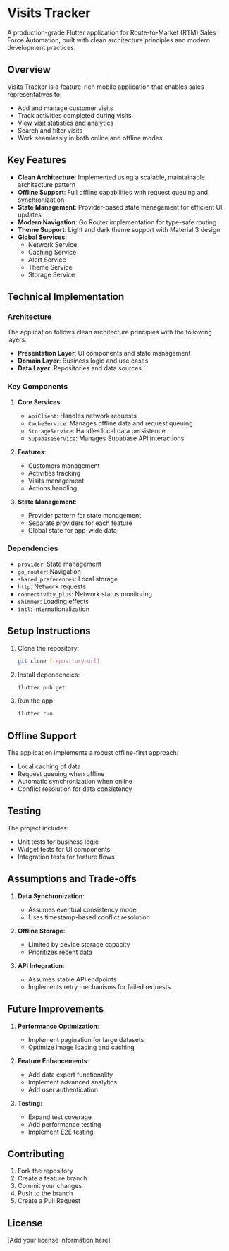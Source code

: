 # Visits Tracker

A production-grade Flutter application for Route-to-Market (RTM) Sales Force Automation, built with clean architecture principles and modern development practices.

## Overview

Visits Tracker is a feature-rich mobile application that enables sales representatives to:

- Add and manage customer visits
- Track activities completed during visits
- View visit statistics and analytics
- Search and filter visits
- Work seamlessly in both online and offline modes

## Key Features

- **Clean Architecture**: Implemented using a scalable, maintainable architecture pattern
- **Offline Support**: Full offline capabilities with request queuing and synchronization
- **State Management**: Provider-based state management for efficient UI updates
- **Modern Navigation**: Go Router implementation for type-safe routing
- **Theme Support**: Light and dark theme support with Material 3 design
- **Global Services**:
  - Network Service
  - Caching Service
  - Alert Service
  - Theme Service
  - Storage Service

## Technical Implementation

### Architecture

The application follows clean architecture principles with the following layers:

- **Presentation Layer**: UI components and state management
- **Domain Layer**: Business logic and use cases
- **Data Layer**: Repositories and data sources

### Key Components

1. **Core Services**:

   - `ApiClient`: Handles network requests
   - `CacheService`: Manages offline data and request queuing
   - `StorageService`: Handles local data persistence
   - `SupabaseService`: Manages Supabase API interactions

2. **Features**:

   - Customers management
   - Activities tracking
   - Visits management
   - Actions handling

3. **State Management**:
   - Provider pattern for state management
   - Separate providers for each feature
   - Global state for app-wide data

### Dependencies

- `provider`: State management
- `go_router`: Navigation
- `shared_preferences`: Local storage
- `http`: Network requests
- `connectivity_plus`: Network status monitoring
- `shimmer`: Loading effects
- `intl`: Internationalization

## Setup Instructions

1. Clone the repository:

   ```bash
   git clone [repository-url]
   ```

2. Install dependencies:

   ```bash
   flutter pub get
   ```

3. Run the app:
   ```bash
   flutter run
   ```

## Offline Support

The application implements a robust offline-first approach:

- Local caching of data
- Request queuing when offline
- Automatic synchronization when online
- Conflict resolution for data consistency

## Testing

The project includes:

- Unit tests for business logic
- Widget tests for UI components
- Integration tests for feature flows

## Assumptions and Trade-offs

1. **Data Synchronization**:

   - Assumes eventual consistency model
   - Uses timestamp-based conflict resolution

2. **Offline Storage**:

   - Limited by device storage capacity
   - Prioritizes recent data

3. **API Integration**:
   - Assumes stable API endpoints
   - Implements retry mechanisms for failed requests

## Future Improvements

1. **Performance Optimization**:

   - Implement pagination for large datasets
   - Optimize image loading and caching

2. **Feature Enhancements**:

   - Add data export functionality
   - Implement advanced analytics
   - Add user authentication

3. **Testing**:
   - Expand test coverage
   - Add performance testing
   - Implement E2E testing

## Contributing

1. Fork the repository
2. Create a feature branch
3. Commit your changes
4. Push to the branch
5. Create a Pull Request

## License

[Add your license information here]
